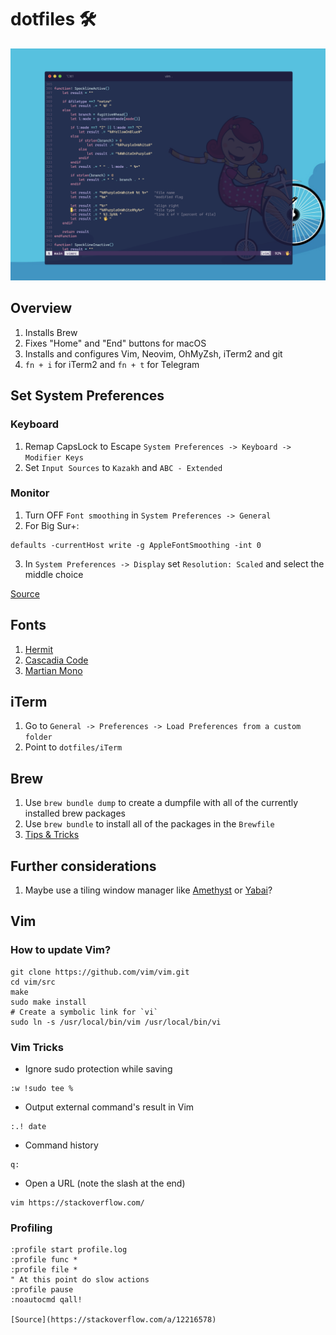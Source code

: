 # dotfiles 🛠

![Vim](./images/dotfiles.png)

## Overview
1. Installs Brew
2. Fixes "Home" and "End" buttons for macOS
3. Installs and configures Vim, Neovim, OhMyZsh, iTerm2 and git
4. `fn + i` for iTerm2 and `fn + t` for Telegram

## Set System Preferences
### Keyboard
1. Remap CapsLock to Escape `System Preferences -> Keyboard -> Modifier Keys`
2. Set `Input Sources` to `Kazakh` and `ABC - Extended`

### Monitor
1. Turn OFF `Font smoothing` in `System Preferences -> General`
2. For Big Sur+:
```shell
defaults -currentHost write -g AppleFontSmoothing -int 0
```
3. In `System Preferences -> Display` set `Resolution: Scaled` and select the middle choice

[Source](https://tonsky.me/blog/monitors/)

## Fonts
1. [Hermit](https://github.com/pcaro90/hermit)
2. [Cascadia Code](https://github.com/microsoft/cascadia-code)
3. [Martian Mono](https://github.com/evilmartians/mono)

## iTerm
1. Go to `General -> Preferences -> Load Preferences from a custom folder`
2. Point to `dotfiles/iTerm`

## Brew

1. Use `brew bundle dump` to create a dumpfile with all of the currently installed brew packages
2. Use `brew bundle` to install all of the packages in the `Brewfile`
3. [Tips & Tricks](https://gist.github.com/ChristopherA/a579274536aab36ea9966f301ff14f3f)

## Further considerations
1. Maybe use a tiling window manager like [Amethyst](https://ianyh.com/amethyst/) or [Yabai](https://github.com/koekeishiya/yabai)?


## Vim
### How to update Vim?
```shell
git clone https://github.com/vim/vim.git
cd vim/src
make
sudo make install
# Create a symbolic link for `vi`
sudo ln -s /usr/local/bin/vim /usr/local/bin/vi
```

### Vim Tricks
- Ignore sudo protection while saving
```vim
:w !sudo tee %
```

- Output external command's result in Vim
```vim
:.! date
```

- Command history
```vim
q:
```

- Open a URL (note the slash at the end)
```shell
vim https://stackoverflow.com/
```

### Profiling
```vim
:profile start profile.log
:profile func *
:profile file *
" At this point do slow actions
:profile pause
:noautocmd qall!

[Source](https://stackoverflow.com/a/12216578)
